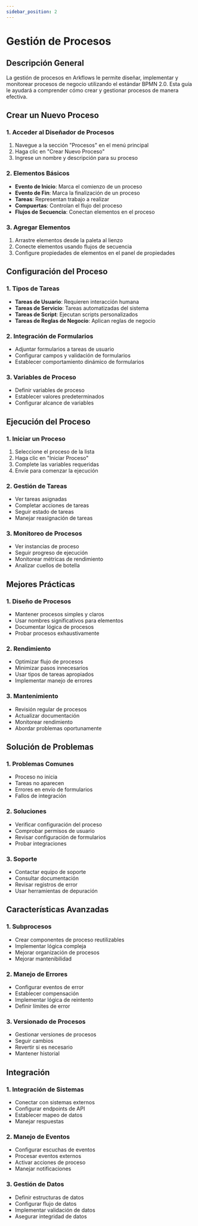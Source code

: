 ```yaml
---
sidebar_position: 2
---
```


# Gestión de Procesos

## Descripción General

La gestión de procesos en Arkflows le permite diseñar, implementar y monitorear procesos de negocio utilizando el estándar BPMN 2.0. Esta guía le ayudará a comprender cómo crear y gestionar procesos de manera efectiva.

## Crear un Nuevo Proceso

### 1. Acceder al Diseñador de Procesos
1. Navegue a la sección "Procesos" en el menú principal
2. Haga clic en "Crear Nuevo Proceso"
3. Ingrese un nombre y descripción para su proceso

### 2. Elementos Básicos
- **Evento de Inicio**: Marca el comienzo de un proceso
- **Evento de Fin**: Marca la finalización de un proceso
- **Tareas**: Representan trabajo a realizar
- **Compuertas**: Controlan el flujo del proceso
- **Flujos de Secuencia**: Conectan elementos en el proceso

### 3. Agregar Elementos
1. Arrastre elementos desde la paleta al lienzo
2. Conecte elementos usando flujos de secuencia
3. Configure propiedades de elementos en el panel de propiedades

## Configuración del Proceso

### 1. Tipos de Tareas
- **Tareas de Usuario**: Requieren interacción humana
- **Tareas de Servicio**: Tareas automatizadas del sistema
- **Tareas de Script**: Ejecutan scripts personalizados
- **Tareas de Reglas de Negocio**: Aplican reglas de negocio

### 2. Integración de Formularios
- Adjuntar formularios a tareas de usuario
- Configurar campos y validación de formularios
- Establecer comportamiento dinámico de formularios

### 3. Variables de Proceso
- Definir variables de proceso
- Establecer valores predeterminados
- Configurar alcance de variables

## Ejecución del Proceso

### 1. Iniciar un Proceso
1. Seleccione el proceso de la lista
2. Haga clic en "Iniciar Proceso"
3. Complete las variables requeridas
4. Envíe para comenzar la ejecución

### 2. Gestión de Tareas
- Ver tareas asignadas
- Completar acciones de tareas
- Seguir estado de tareas
- Manejar reasignación de tareas

### 3. Monitoreo de Procesos
- Ver instancias de proceso
- Seguir progreso de ejecución
- Monitorear métricas de rendimiento
- Analizar cuellos de botella

## Mejores Prácticas

### 1. Diseño de Procesos
- Mantener procesos simples y claros
- Usar nombres significativos para elementos
- Documentar lógica de procesos
- Probar procesos exhaustivamente

### 2. Rendimiento
- Optimizar flujo de procesos
- Minimizar pasos innecesarios
- Usar tipos de tareas apropiados
- Implementar manejo de errores

### 3. Mantenimiento
- Revisión regular de procesos
- Actualizar documentación
- Monitorear rendimiento
- Abordar problemas oportunamente

## Solución de Problemas

### 1. Problemas Comunes
- Proceso no inicia
- Tareas no aparecen
- Errores en envío de formularios
- Fallos de integración

### 2. Soluciones
- Verificar configuración del proceso
- Comprobar permisos de usuario
- Revisar configuración de formularios
- Probar integraciones

### 3. Soporte
- Contactar equipo de soporte
- Consultar documentación
- Revisar registros de error
- Usar herramientas de depuración

## Características Avanzadas

### 1. Subprocesos
- Crear componentes de proceso reutilizables
- Implementar lógica compleja
- Mejorar organización de procesos
- Mejorar mantenibilidad

### 2. Manejo de Errores
- Configurar eventos de error
- Establecer compensación
- Implementar lógica de reintento
- Definir límites de error

### 3. Versionado de Procesos
- Gestionar versiones de procesos
- Seguir cambios
- Revertir si es necesario
- Mantener historial

## Integración

### 1. Integración de Sistemas
- Conectar con sistemas externos
- Configurar endpoints de API
- Establecer mapeo de datos
- Manejar respuestas

### 2. Manejo de Eventos
- Configurar escuchas de eventos
- Procesar eventos externos
- Activar acciones de proceso
- Manejar notificaciones

### 3. Gestión de Datos
- Definir estructuras de datos
- Configurar flujo de datos
- Implementar validación de datos
- Asegurar integridad de datos 